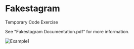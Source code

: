 # Fakestagram
Temporary Code Exercise

See "Fakestagram Documentation.pdf" for more information.

![Example1](gifs/fakestagram.GIF)